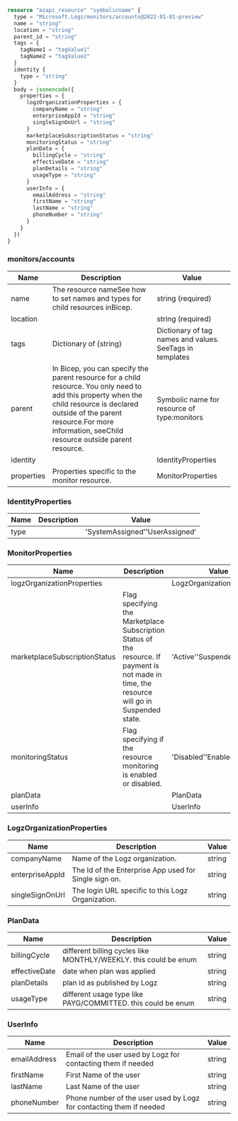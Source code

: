 ```terraform
resource "azapi_resource" "symbolicname" {
  type = "Microsoft.Logz/monitors/accounts@2022-01-01-preview"
  name = "string"
  location = "string"
  parent_id = "string"
  tags = {
    tagName1 = "tagValue1"
    tagName2 = "tagValue2"
  }
  identity {
    type = "string"
  }
  body = jsonencode({
    properties = {
      logzOrganizationProperties = {
        companyName = "string"
        enterpriseAppId = "string"
        singleSignOnUrl = "string"
      }
      marketplaceSubscriptionStatus = "string"
      monitoringStatus = "string"
      planData = {
        billingCycle = "string"
        effectiveDate = "string"
        planDetails = "string"
        usageType = "string"
      }
      userInfo = {
        emailAddress = "string"
        firstName = "string"
        lastName = "string"
        phoneNumber = "string"
      }
    }
  })
}

```

### monitors/accounts

| Name | Description | Value |
|-|-|-|
| name | The resource nameSee how to set names and types for child resources inBicep. | string (required) |
| location |  | string (required) |
| tags | Dictionary of {string} | Dictionary of tag names and values. SeeTags in templates |
| parent | In Bicep, you can specify the parent resource for a child resource. You only need to add this property when the child resource is declared outside of the parent resource.For more information, seeChild resource outside parent resource. | Symbolic name for resource of type:monitors |
| identity |  | IdentityProperties |
| properties | Properties specific to the monitor resource. | MonitorProperties |


### IdentityProperties

| Name | Description | Value |
|-|-|-|
| type |  | 'SystemAssigned''UserAssigned' |


### MonitorProperties

| Name | Description | Value |
|-|-|-|
| logzOrganizationProperties |  | LogzOrganizationProperties |
| marketplaceSubscriptionStatus | Flag specifying the Marketplace Subscription Status of the resource. If payment is not made in time, the resource will go in Suspended state. | 'Active''Suspended' |
| monitoringStatus | Flag specifying if the resource monitoring is enabled or disabled. | 'Disabled''Enabled' |
| planData |  | PlanData |
| userInfo |  | UserInfo |


### LogzOrganizationProperties

| Name | Description | Value |
|-|-|-|
| companyName | Name of the Logz organization. | string |
| enterpriseAppId | The Id of the Enterprise App used for Single sign on. | string |
| singleSignOnUrl | The login URL specific to this Logz Organization. | string |


### PlanData

| Name | Description | Value |
|-|-|-|
| billingCycle | different billing cycles like MONTHLY/WEEKLY. this could be enum | string |
| effectiveDate | date when plan was applied | string |
| planDetails | plan id as published by Logz | string |
| usageType | different usage type like PAYG/COMMITTED. this could be enum | string |


### UserInfo

| Name | Description | Value |
|-|-|-|
| emailAddress | Email of the user used by Logz for contacting them if needed | string |
| firstName | First Name of the user | string |
| lastName | Last Name of the user | string |
| phoneNumber | Phone number of the user used by Logz for contacting them if needed | string |


